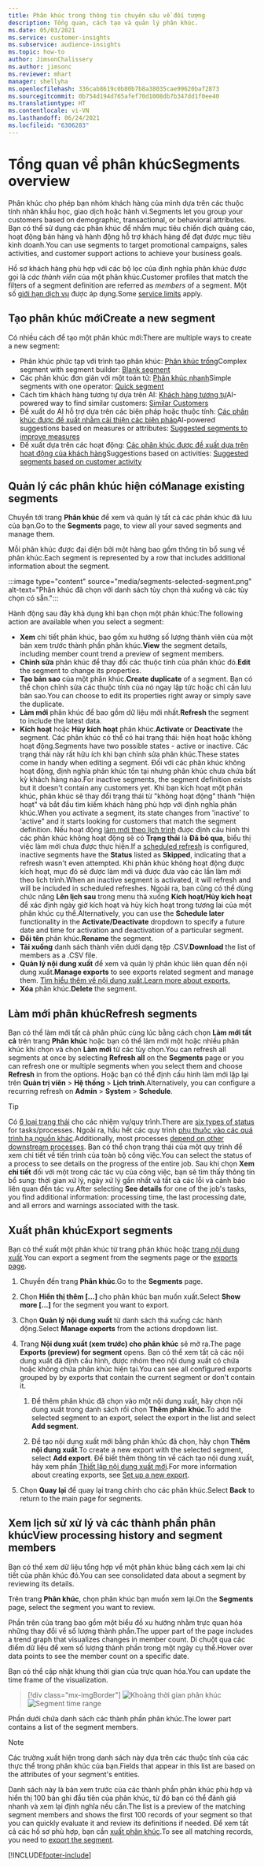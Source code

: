 ```yaml
---
title: Phân khúc trong thông tin chuyên sâu về đối tượng
description: Tổng quan, cách tạo và quản lý phân khúc.
ms.date: 05/03/2021
ms.service: customer-insights
ms.subservice: audience-insights
ms.topic: how-to
author: JimsonChalissery
ms.author: jimsonc
ms.reviewer: mhart
manager: shellyha
ms.openlocfilehash: 336cab8619c0b80b7b8a38035cae99620baf2873
ms.sourcegitcommit: 0b754d194d765afef70d1008db7b347dd1f0ee40
ms.translationtype: HT
ms.contentlocale: vi-VN
ms.lasthandoff: 06/24/2021
ms.locfileid: "6306283"
---
```

# <a name="segments-overview"></a><span data-ttu-id="c7ad2-103">Tổng quan về phân khúc</span><span class="sxs-lookup"><span data-stu-id="c7ad2-103">Segments overview</span></span>

<span data-ttu-id="c7ad2-104">Phân khúc cho phép bạn nhóm khách hàng của mình dựa trên các thuộc tính nhân khẩu học, giao dịch hoặc hành vi.</span><span class="sxs-lookup"><span data-stu-id="c7ad2-104">Segments let you group your customers based on demographic, transactional, or behavioral attributes.</span></span> <span data-ttu-id="c7ad2-105">Bạn có thể sử dụng các phân khúc để nhắm mục tiêu chiến dịch quảng cáo, hoạt động bán hàng và hành động hỗ trợ khách hàng để đạt được mục tiêu kinh doanh.</span><span class="sxs-lookup"><span data-stu-id="c7ad2-105">You can use segments to target promotional campaigns, sales activities, and customer support actions to achieve your business goals.</span></span>

<span data-ttu-id="c7ad2-106">Hồ sơ khách hàng phù hợp với các bộ lọc của định nghĩa phân khúc được gọi là *các thành viên* của một phân khúc.</span><span class="sxs-lookup"><span data-stu-id="c7ad2-106">Customer profiles that match the filters of a segment definition are referred as *members* of a segment.</span></span> <span data-ttu-id="c7ad2-107">Một số [giới hạn dịch vụ](service-limits.md) được áp dụng.</span><span class="sxs-lookup"><span data-stu-id="c7ad2-107">Some [service limits](service-limits.md) apply.</span></span>

## <a name="create-a-new-segment"></a><span data-ttu-id="c7ad2-108">Tạo phân khúc mới</span><span class="sxs-lookup"><span data-stu-id="c7ad2-108">Create a new segment</span></span>

<span data-ttu-id="c7ad2-109">Có nhiều cách để tạo một phân khúc mới:</span><span class="sxs-lookup"><span data-stu-id="c7ad2-109">There are multiple ways to create a new segment:</span></span> 

- <span data-ttu-id="c7ad2-110">Phân khúc phức tạp với trình tạo phân khúc: [Phân khúc trống](segment-builder.md#create-a-new-segment)</span><span class="sxs-lookup"><span data-stu-id="c7ad2-110">Complex segment with segment builder: [Blank segment](segment-builder.md#create-a-new-segment)</span></span>
- <span data-ttu-id="c7ad2-111">Các phân khúc đơn giản với một toán tử: [Phân khúc nhanh](segment-builder.md#quick-segments)</span><span class="sxs-lookup"><span data-stu-id="c7ad2-111">Simple segments with one operator: [Quick segment](segment-builder.md#quick-segments)</span></span>
- <span data-ttu-id="c7ad2-112">Cách tìm khách hàng tương tự dựa trên AI: [Khách hàng tương tự](find-similar-customer-segments.md)</span><span class="sxs-lookup"><span data-stu-id="c7ad2-112">AI-powered way to find similar customers: [Similar Customers](find-similar-customer-segments.md)</span></span>
- <span data-ttu-id="c7ad2-113">Đề xuất do AI hỗ trợ dựa trên các biện pháp hoặc thuộc tính: [Các phân khúc được đề xuất nhằm cải thiện các biện pháp](suggested-segments.md)</span><span class="sxs-lookup"><span data-stu-id="c7ad2-113">AI-powered suggestions based on measures or attributes: [Suggested segments to improve measures](suggested-segments.md)</span></span>
- <span data-ttu-id="c7ad2-114">Đề xuất dựa trên các hoạt động: [Các phân khúc được đề xuất dựa trên hoạt động của khách hàng](suggested-segments-activity.md)</span><span class="sxs-lookup"><span data-stu-id="c7ad2-114">Suggestions based on activities: [Suggested segments based on customer activity](suggested-segments-activity.md)</span></span>

## <a name="manage-existing-segments"></a><span data-ttu-id="c7ad2-115">Quản lý các phân khúc hiện có</span><span class="sxs-lookup"><span data-stu-id="c7ad2-115">Manage existing segments</span></span>

<span data-ttu-id="c7ad2-116">Chuyển tới trang **Phân khúc** để xem và quản lý tất cả các phân khúc đã lưu của bạn.</span><span class="sxs-lookup"><span data-stu-id="c7ad2-116">Go to the **Segments** page, to view all your saved segments and manage them.</span></span>

<span data-ttu-id="c7ad2-117">Mỗi phân khúc được đại diện bởi một hàng bao gồm thông tin bổ sung về phân khúc.</span><span class="sxs-lookup"><span data-stu-id="c7ad2-117">Each segment is represented by a row that includes additional information about the segment.</span></span>

:::image type="content" source="media/segments-selected-segment.png" alt-text="Phân khúc đã chọn với danh sách tùy chọn thả xuống và các tùy chọn có sẵn.":::

<span data-ttu-id="c7ad2-119">Hành động sau đây khả dụng khi bạn chọn một phân khúc:</span><span class="sxs-lookup"><span data-stu-id="c7ad2-119">The following action are available when you select a segment:</span></span>

- <span data-ttu-id="c7ad2-120">**Xem** chi tiết phân khúc, bao gồm xu hướng số lượng thành viên của một bản xem trước thành phần phân khúc.</span><span class="sxs-lookup"><span data-stu-id="c7ad2-120">**View** the segment details, including member count trend a preview of segment members.</span></span>
- <span data-ttu-id="c7ad2-121">**Chỉnh sửa** phân khúc để thay đổi các thuộc tính của phân khúc đó.</span><span class="sxs-lookup"><span data-stu-id="c7ad2-121">**Edit** the segment to change its properties.</span></span>
- <span data-ttu-id="c7ad2-122">**Tạo bản sao** của một phân khúc.</span><span class="sxs-lookup"><span data-stu-id="c7ad2-122">**Create duplicate** of a segment.</span></span> <span data-ttu-id="c7ad2-123">Bạn có thể chọn chỉnh sửa các thuộc tính của nó ngay lập tức hoặc chỉ cần lưu bản sao.</span><span class="sxs-lookup"><span data-stu-id="c7ad2-123">You can choose to edit its properties right away or simply save the duplicate.</span></span>
- <span data-ttu-id="c7ad2-124">**Làm mới** phân khúc để bao gồm dữ liệu mới nhất.</span><span class="sxs-lookup"><span data-stu-id="c7ad2-124">**Refresh** the segment to include the latest data.</span></span>
- <span data-ttu-id="c7ad2-125">**Kích hoạt** hoặc **Hủy kích hoạt** phân khúc.</span><span class="sxs-lookup"><span data-stu-id="c7ad2-125">**Activate** or **Deactivate** the segment.</span></span> <span data-ttu-id="c7ad2-126">Các phân khúc có thể có hai trạng thái: hiện hoạt hoặc không hoạt động.</span><span class="sxs-lookup"><span data-stu-id="c7ad2-126">Segments have two possible states - active or inactive.</span></span> <span data-ttu-id="c7ad2-127">Các trạng thái này rất hữu ích khi bạn chỉnh sửa phân khúc.</span><span class="sxs-lookup"><span data-stu-id="c7ad2-127">These states come in handy when editing a segment.</span></span> <span data-ttu-id="c7ad2-128">Đối với các phân khúc không hoạt động, định nghĩa phân khúc tồn tại nhưng phân khúc chưa chứa bất kỳ khách hàng nào.</span><span class="sxs-lookup"><span data-stu-id="c7ad2-128">For inactive segments, the segment definition exists but it doesn't contain any customers yet.</span></span> <span data-ttu-id="c7ad2-129">Khi bạn kích hoạt một phân khúc, phân khúc sẽ thay đổi trạng thái từ "không hoạt động" thành "hiện hoạt" và bắt đầu tìm kiếm khách hàng phù hợp với định nghĩa phân khúc.</span><span class="sxs-lookup"><span data-stu-id="c7ad2-129">When you activate a segment, its state changes from 'inactive' to 'active" and it starts looking for customers that match the segment definition.</span></span> <span data-ttu-id="c7ad2-130">Nếu hoạt động [làm mới theo lịch trình](system.md#schedule-tab) được định cấu hình thì các phân khúc không hoạt động sẽ có **Trạng thái** là **Đã bỏ qua**, biểu thị việc làm mới chưa được thực hiện.</span><span class="sxs-lookup"><span data-stu-id="c7ad2-130">If a [scheduled refresh](system.md#schedule-tab) is configured, inactive segments have the **Status** listed as **Skipped**, indicating that a refresh wasn't even attempted.</span></span> <span data-ttu-id="c7ad2-131">Khi phân khúc không hoạt động được kích hoạt, mục đó sẽ được làm mới và được đưa vào các lần làm mới theo lịch trình.</span><span class="sxs-lookup"><span data-stu-id="c7ad2-131">When an inactive segment is activated, it will refresh and will be included in scheduled refreshes.</span></span>
  <span data-ttu-id="c7ad2-132">Ngoài ra, bạn cũng có thể dùng chức năng **Lên lịch sau** trong menu thả xuống **Kích hoạt/Hủy kích hoạt** để xác định ngày giờ kích hoạt và hủy kích hoạt trong tương lai của một phân khúc cụ thể.</span><span class="sxs-lookup"><span data-stu-id="c7ad2-132">Alternatively, you can use the **Schedule later** functionality in the **Activate/Deactivate** dropdown to specify a future date and time for activation and deactivation of a particular segment.</span></span>
- <span data-ttu-id="c7ad2-133">**Đổi tên** phân khúc.</span><span class="sxs-lookup"><span data-stu-id="c7ad2-133">**Rename** the segment.</span></span>
- <span data-ttu-id="c7ad2-134">**Tải xuống** danh sách thành viên dưới dạng tệp .CSV.</span><span class="sxs-lookup"><span data-stu-id="c7ad2-134">**Download** the list of members as a .CSV file.</span></span>
- <span data-ttu-id="c7ad2-135">**Quản lý nội dung xuất** để xem và quản lý phân khúc liên quan đến nội dung xuất.</span><span class="sxs-lookup"><span data-stu-id="c7ad2-135">**Manage exports** to see exports related segment and manage them.</span></span> [<span data-ttu-id="c7ad2-136">Tìm hiểu thêm về nội dung xuất.</span><span class="sxs-lookup"><span data-stu-id="c7ad2-136">Learn more about exports.</span></span>](export-destinations.md)
- <span data-ttu-id="c7ad2-137">**Xóa** phân khúc.</span><span class="sxs-lookup"><span data-stu-id="c7ad2-137">**Delete** the segment.</span></span>

## <a name="refresh-segments"></a><span data-ttu-id="c7ad2-138">Làm mới phân khúc</span><span class="sxs-lookup"><span data-stu-id="c7ad2-138">Refresh segments</span></span>

<span data-ttu-id="c7ad2-139">Bạn có thể làm mới tất cả phân phúc cùng lúc bằng cách chọn **Làm mới tất cả** trên trang **Phân khúc** hoặc bạn có thể làm mới một hoặc nhiều phân khúc khi chọn và chọn **Làm mới** từ các tùy chọn.</span><span class="sxs-lookup"><span data-stu-id="c7ad2-139">You can refresh all segments at once by selecting **Refresh all** on the **Segments** page or you can refresh one or multiple segments when you select them and choose **Refresh** in from the options.</span></span> <span data-ttu-id="c7ad2-140">Hoặc bạn có thể định cấu hình làm mới lặp lại trên **Quản trị viên** > **Hệ thống** > **Lịch trình**.</span><span class="sxs-lookup"><span data-stu-id="c7ad2-140">Alternatively, you can configure a recurring refresh on **Admin** > **System** > **Schedule**.</span></span>

> [!TIP]
> <span data-ttu-id="c7ad2-141">Có [6 loại trạng thái](system.md#status-types) cho các nhiệm vụ/quy trình.</span><span class="sxs-lookup"><span data-stu-id="c7ad2-141">There are [six types of status](system.md#status-types) for tasks/processes.</span></span> <span data-ttu-id="c7ad2-142">Ngoài ra, hầu hết các quy trình [phụ thuộc vào các quá trình hạ nguồn khác](system.md#refresh-policies).</span><span class="sxs-lookup"><span data-stu-id="c7ad2-142">Additionally, most processes [depend on other downstream processes](system.md#refresh-policies).</span></span> <span data-ttu-id="c7ad2-143">Bạn có thể chọn trạng thái của một quy trình để xem chi tiết về tiến trình của toàn bộ công việc.</span><span class="sxs-lookup"><span data-stu-id="c7ad2-143">You can select the status of a process to see details on the progress of the entire job.</span></span> <span data-ttu-id="c7ad2-144">Sau khi chọn **Xem chi tiết** đối với một trong các tác vụ của công việc, bạn sẽ tìm thấy thông tin bổ sung: thời gian xử lý, ngày xử lý gần nhất và tất cả các lỗi và cảnh báo liên quan đến tác vụ.</span><span class="sxs-lookup"><span data-stu-id="c7ad2-144">After selecting **See details** for one of the job's tasks, you find additional information: processing time, the last processing date, and all errors and warnings associated with the task.</span></span>

## <a name="export-segments"></a><span data-ttu-id="c7ad2-145">Xuất phân khúc</span><span class="sxs-lookup"><span data-stu-id="c7ad2-145">Export segments</span></span>

<span data-ttu-id="c7ad2-146">Bạn có thể xuất một phân khúc từ trang phân khúc hoặc [trang nội dung xuất](export-destinations.md).</span><span class="sxs-lookup"><span data-stu-id="c7ad2-146">You can export a segment from the segments page or the [exports page](export-destinations.md).</span></span> 

1. <span data-ttu-id="c7ad2-147">Chuyển đến trang **Phân khúc**.</span><span class="sxs-lookup"><span data-stu-id="c7ad2-147">Go to the **Segments** page.</span></span>

1. <span data-ttu-id="c7ad2-148">Chọn **Hiển thị thêm [...]** cho phân khúc bạn muốn xuất.</span><span class="sxs-lookup"><span data-stu-id="c7ad2-148">Select **Show more [...]** for the segment you want to export.</span></span>

1. <span data-ttu-id="c7ad2-149">Chọn **Quản lý nội dung xuất** từ danh sách thả xuống các hành động.</span><span class="sxs-lookup"><span data-stu-id="c7ad2-149">Select **Manage exports** from the actions dropdown list.</span></span>

1. <span data-ttu-id="c7ad2-150">Trang **Nội dung xuất (xem trước) cho phân khúc** sẽ mở ra.</span><span class="sxs-lookup"><span data-stu-id="c7ad2-150">The page **Exports (preview) for segment** opens.</span></span> <span data-ttu-id="c7ad2-151">Bạn có thể xem tất cả các nội dung xuất đã định cấu hình, được nhóm theo nội dung xuất có chứa hoặc không chứa phân khúc hiện tại.</span><span class="sxs-lookup"><span data-stu-id="c7ad2-151">You can see all configured exports grouped by by exports that contain the current segment or don't contain it.</span></span>

   1. <span data-ttu-id="c7ad2-152">Để thêm phân khúc đã chọn vào một nội dung xuất, hãy chọn nội dung xuất trong danh sách rồi chọn **Thêm phân khúc**.</span><span class="sxs-lookup"><span data-stu-id="c7ad2-152">To add the selected segment to an export, select the export in the list and select **Add segment**.</span></span>

   1. <span data-ttu-id="c7ad2-153">Để tạo nội dung xuất mới bằng phân khúc đã chọn, hãy chọn **Thêm nội dung xuất**.</span><span class="sxs-lookup"><span data-stu-id="c7ad2-153">To create a new export with the selected segment, select **Add export**.</span></span> <span data-ttu-id="c7ad2-154">Để biết thêm thông tin về cách tạo nội dung xuất, hãy xem phần [Thiết lập nội dung xuất mới](export-destinations.md#set-up-a-new-export).</span><span class="sxs-lookup"><span data-stu-id="c7ad2-154">For more information about creating exports, see [Set up a new export](export-destinations.md#set-up-a-new-export).</span></span>

1. <span data-ttu-id="c7ad2-155">Chọn **Quay lại** để quay lại trang chính cho các phân khúc.</span><span class="sxs-lookup"><span data-stu-id="c7ad2-155">Select **Back** to return to the main page for segments.</span></span>

## <a name="view-processing-history-and-segment-members"></a><span data-ttu-id="c7ad2-156">Xem lịch sử xử lý và các thành phần phân khúc</span><span class="sxs-lookup"><span data-stu-id="c7ad2-156">View processing history and segment members</span></span>

<span data-ttu-id="c7ad2-157">Bạn có thể xem dữ liệu tổng hợp về một phân khúc bằng cách xem lại chi tiết của phân khúc đó.</span><span class="sxs-lookup"><span data-stu-id="c7ad2-157">You can see consolidated data about a segment by reviewing its details.</span></span>

<span data-ttu-id="c7ad2-158">Trên trang **Phân khúc**, chọn phân khúc bạn muốn xem lại.</span><span class="sxs-lookup"><span data-stu-id="c7ad2-158">On the **Segments** page, select the segment you want to review.</span></span>

<span data-ttu-id="c7ad2-159">Phần trên của trang bao gồm một biểu đồ xu hướng nhằm trực quan hóa những thay đổi về số lượng thành phần.</span><span class="sxs-lookup"><span data-stu-id="c7ad2-159">The upper part of the page includes a trend graph that visualizes changes in member count.</span></span> <span data-ttu-id="c7ad2-160">Di chuột qua các điểm dữ liệu để xem số lượng thành phần trong một ngày cụ thể.</span><span class="sxs-lookup"><span data-stu-id="c7ad2-160">Hover over data points to see the member count on a specific date.</span></span>

<span data-ttu-id="c7ad2-161">Bạn có thể cập nhật khung thời gian của trực quan hóa.</span><span class="sxs-lookup"><span data-stu-id="c7ad2-161">You can update the time frame of the visualization.</span></span>

> [!div class="mx-imgBorder"]
> <span data-ttu-id="c7ad2-162">![Khoảng thời gian phân khúc](media/segment-time-range.png "Khoảng thời gian phân khúc")</span><span class="sxs-lookup"><span data-stu-id="c7ad2-162">![Segment time range](media/segment-time-range.png "Segment time range")</span></span>

<span data-ttu-id="c7ad2-163">Phần dưới chứa danh sách các thành phần phân khúc.</span><span class="sxs-lookup"><span data-stu-id="c7ad2-163">The lower part contains a list of the segment members.</span></span>

> [!NOTE]
> <span data-ttu-id="c7ad2-164">Các trường xuất hiện trong danh sách này dựa trên các thuộc tính của các thực thể trong phân khúc của bạn.</span><span class="sxs-lookup"><span data-stu-id="c7ad2-164">Fields that appear in this list are based on the attributes of your segment's entities.</span></span>
>
><span data-ttu-id="c7ad2-165">Danh sách này là bản xem trước của các thành phần phân khúc phù hợp và hiển thị 100 bản ghi đầu tiên của phân khúc, từ đó bạn có thể đánh giá nhanh và xem lại định nghĩa nếu cần.</span><span class="sxs-lookup"><span data-stu-id="c7ad2-165">The list is a preview of the matching segment members and shows the first 100 records of your segment so that you can quickly evaluate it and review its definitions if needed.</span></span> <span data-ttu-id="c7ad2-166">Để xem tất cả các hồ sơ phù hợp, bạn cần [xuất phân khúc](export-destinations.md).</span><span class="sxs-lookup"><span data-stu-id="c7ad2-166">To see all matching records, you need to [export the segment](export-destinations.md).</span></span>

[!INCLUDE[footer-include](../includes/footer-banner.md)] 
